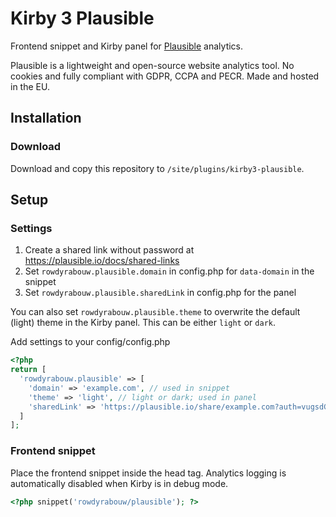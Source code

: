 # Kirby 3 Plausible
Frontend snippet and Kirby panel for [Plausible](https://plausible.io) analytics.

Plausible is a lightweight and open-source website analytics tool. No cookies and fully compliant with GDPR, CCPA and PECR. Made and hosted in the EU.

## Installation

### Download

Download and copy this repository to `/site/plugins/kirby3-plausible`.

## Setup

### Settings

1. Create a shared link without password at https://plausible.io/docs/shared-links
2. Set `rowdyrabouw.plausible.domain` in config.php for `data-domain` in the snippet
3. Set `rowdyrabouw.plausible.sharedLink` in config.php for the panel

You can also set `rowdyrabouw.plausible.theme` to overwrite the default (light) theme in the Kirby panel. This can be either `light` or `dark`.

Add settings to your config/config.php
```php
<?php
return [
  'rowdyrabouw.plausible' => [
    'domain' => 'example.com', // used in snippet
    'theme' => 'light', // light or dark; used in panel
    'sharedLink' => 'https://plausible.io/share/example.com?auth=vugsdGWpgFRI4S9nCWmRY' // used in panel
  ]
];
```

### Frontend snippet
Place the frontend snippet inside the head tag.
Analytics logging is automatically disabled when Kirby is in debug mode.
```php
<?php snippet('rowdyrabouw/plausible'); ?>
```